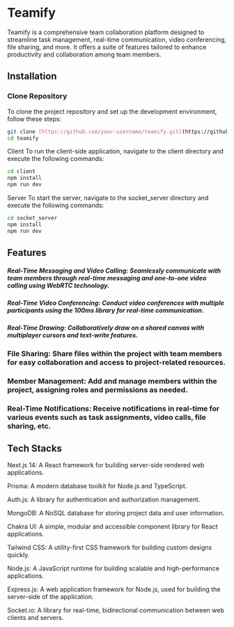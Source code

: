 # Teamify

Teamify is a comprehensive team collaboration platform designed to streamline task management, real-time communication, video conferencing, file sharing, and more. It offers a suite of features tailored to enhance productivity and collaboration among team members.

## Installation

### Clone Repository

To clone the project repository and set up the development environment, follow these steps:

```bash
git clone [https://github.com/your-username/teamify.git](https://github.com/skshohagmiah/teamify.git)
cd teamify

```

Client
To run the client-side application, navigate to the client directory and execute the following commands:

```bash
cd client
npm install
npm run dev
```

Server
To start the server, navigate to the socket_server directory and execute the following commands:

```bash
cd socket_server
npm install
npm run dev
```

## Features

##### Real-Time Messaging and Video Calling: Seamlessly communicate with team members through real-time messaging and one-to-one video calling using WebRTC technology.

##### Real-Time Video Conferencing: Conduct video conferences with multiple participants using the 100ms library for real-time communication.

##### Real-Time Drawing: Collaboratively draw on a shared canvas with multiplayer cursors and text-write features.

### File Sharing: Share files within the project with team members for easy collaboration and access to project-related resources.

### Member Management: Add and manage members within the project, assigning roles and permissions as needed.

### Real-Time Notifications: Receive notifications in real-time for various events such as task assignments, video calls, file sharing, etc.

## Tech Stacks

Next.js 14: A React framework for building server-side rendered web applications.

Prisma: A modern database toolkit for Node.js and TypeScript.

Auth.js: A library for authentication and authorization management.

MongoDB: A NoSQL database for storing project data and user information.

Chakra UI: A simple, modular and accessible component library for React applications.

Tailwind CSS: A utility-first CSS framework for building custom designs quickly.

Node.js: A JavaScript runtime for building scalable and high-performance applications.

Express.js: A web application framework for Node.js, used for building the server-side of the application.

Socket.io: A library for real-time, bidirectional communication between web clients and servers.



